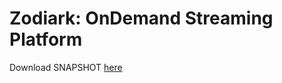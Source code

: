 # Zodiark: OnDemand Streaming Platform

Download SNAPSHOT [here](http://oss.sonatype.org/content/repositories/snapshots/org/zodiark/)
